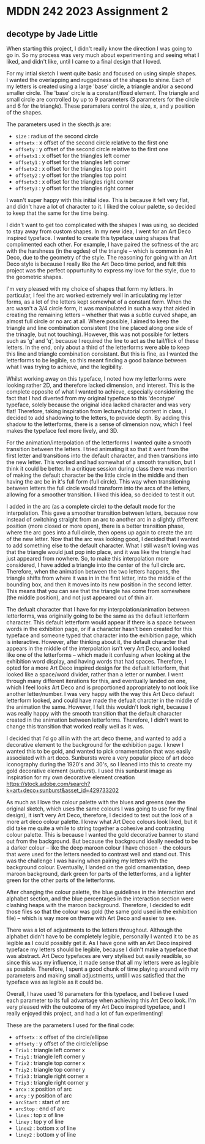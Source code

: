 # MDDN 242 2023 Assignment 2
## decotype by Jade Little

 When starting this project, I didn't really know the direction I was going to go in. So my process was very much about experimenting and seeing what I liked, and didn't like, until I came to a final design that I loved. 

For my intial sketch I went quite basic and focused on using simple shapes. I wanted the overlapping and ruggedness of the shapes to shine. Each of my letters is created using a large 'base' circle, a triangle and/or a second smaller circle. The 'base' circle is a constant/fixed element. The triangle and small circle are controlled by up to 9 parameters (3 parameters for the circle and 6 for the triangle). These paramaters control the size, x, and y position of the shapes.

The parameters used in the skecth.js are:
* `size` : radius of the second circle
 * `offsetx` : x offset of the second circle relative to the first one
  * `offsety` : y offset of the second circle relative to the first one
  * `offsetx1` : x offset for the triangles left corner
  * `offsety1` : y offset for the triangles left corner
   * `offsetx2` : x offset for the triangles top point
  * `offsety2` : y offset for the triangles top point
   * `offsetx3` : x offset for the triangles right corner
  * `offsety3` : y offset for the triangles right corner

  I wasn't super happy with this initial idea. This is because it felt very flat, and didn't have a lot of character to it. I liked the colour palette, so decided to keep that the same for the time being. 

  I didn't want to get too complicated with the shapes I was using, so decided to stay away from custom shapes. In my new idea, I went for an Art Deco inspired typeface. I wanted to create this typeface using shapes that complimented each other. For example, I have paired the softness of the arc with the harshness (in the egdes) of the triangle – which is common in Art Deco, due to the geometry of the style. The reasoning for going with an Art Deco style is because I really like the Art Deco time period, and felt this project was the perfect oppurtunity to express my love for the style, due to the geometric shapes. 

  I'm very pleased with my choice of shapes that form my letters. In particular, I feel the arc worked extremely well in articulating my letter forms, as a lot of the letters kept somewhat of a constant form. When the arc wasn't a 3/4 circle form, it was manipulated in such a way that aided in creating the remaining letters – whether that was a subtle curved shape, an almost full circle or no arc at all. Where possible, I aimed to keep the triangle and line combination consistent (the line placed along one side of the trinagle, but not touching). However, this was not possible for letters such as 'g' and 'q', because I required the line to act as the tail/flick of these letters. In the end, only about a third of the letterforms were able to keep this line and triangle combination consistant. But this is fine, as I wanted the letterforms to be legible, so this meant finding a good balance between what I was trying to achieve, and the legibility. 

  Whilst working away on this typeface, I noted how my letterforms were looking rather 2D, and therefore lacked dimension, and interest. This is the complete opposite of what I wanted to achieve, especially considering the fact that I had diverted from my original typeface to this 'decotype' typeface, solely because the original idea lacked character and was very flat! Therefore, taking inspiration from lecture/tutorial content in class, I decided to add shadowing to the letters, to provide depth. By adding this shadow to the letterforms, there is a sense of dimension now, which I feel makes the typeface feel more lively, and 3D. 

  For the animation/interpolation of the letterforms I wanted quite a smooth transition between the letters. I tried animating it so that it went from the first letter and transitions into the default character, and then transitions into the new letter. This worked and had somewhat of a smooth transition, but I think it could be better. In a critique session during class there was mention of making the default character be the little circle in the middle and then having the arc be in it's full form (full circle). This way when transitioning between letters the full circle would transform into the arcs of the letters, allowing for a smoother transition. I liked this idea, so decided to test it out. 

  I added in the arc (as a complete circle) to the default mode for the interpolation. This gave a smoother transition between letters, because now instead of switching straight from an arc to another arc in a slightly different position (more closed or more open), there is a better transition phase, where the arc goes into a full circle, then opens up again to create the arc of the new letter. Now that the arc was looking good, I decided that I wanted to add something else to the default character. What I still wasn't loving was that the triangle would just pop into place, and it was like the triangle had just appeared from nowhere. So, to make this interpolation more considered, I have added a triangle into the center of the full circle arc. Therefore, when the animation between the two letters happens, the triangle shifts from where it was in in the first letter, into the middle of the bounding box, and then it moves into its new position in the second letter. This means that you can see that the triangle has come from somewhere (the middle position), and not just appeared out of thin air. 

  The defualt character that I have for my interpolation/animation between letterforms, was originally going to be the same as the default letterform character. This default letterform would appear if there is a space between words in the exhibition page, or if a character hasn't been created for this typeface and someone typed that character into the exhibition page, which is interactive. However, after thinking about it, the default character that appears in the middle of the interpolation isn't very Art Deco, and looked like one of the letterforms – which made it confusing when looking at the exhibition word display, and having words that had spaces. Therefore, I opted for a more Art Deco inspired design for the defualt letterform, that looked like a space/word divider, rather than a letter or number. I went through many different iterations for this, and eventually landed on one, which I feel looks Art Deco and is proportioned appropriately to not look like another letter/number. I was very happy with the way this Art Deco default letterform looked, and could have made the defualt charcter in the middle of the animation the same. However, I felt this wouldn't look right, because I was really happy with the smooth transition that the default character created in the animation between letterforms. Therefore, I didn't want to change this transition that worked really well as it was. 

  I decided that I'd go all in with the art deco theme, and wanted to add a decorative element to the background for the exhibition page. I knew I wanted this to be gold, and wanted to pick ornamentation that was easily associated with art deco. Sunbursts were a very popular piece of art deco iconography during the 1920's and 30's, so I leaned into this to create my gold decorative element (sunburst). I used this sunburst image as inspiration for my own decorative element creation  https://stock.adobe.com/search?k=art+deco+sunburst&asset_id=429733202 

  As much as I love the colour palette with the blues and greens (see the original sketch, which uses the same colours I was going to use for my final design), it isn't very Art Deco, therefore, I decided to test out the look of a more art deco colour palette. I knew what Art Deco colours look liked, but it did take me quite a while to string together a cohesive and contrasting colour palette. This is because I wanted the gold decorative banner to stand out from the background. But because the background ideally needed to be a darker colour – like the deep maroon colour I have chosen - the colours that were used for the letters needed to contrast well and stand out. This was the challenge I was having when pairing my letters with the background colour. Eventually, I landed on the gold ornamentation, deep maroon background, dark green for parts of the letterforms, and a lighter green for the other parts of the letterforms. 

  After changing the colour palette, the blue guidelines in the Interaction and alphabet section, and the blue percentages in the interaction section were clashing heaps with the maroon background. Therefore, I decided to edit those files so that the colour was gold (the same gold used in the exhibition file) – which is way more on theme with Art Deco and easier to see. 

  There was a lot of adjustments to the letters throughout. Although the alphabet didn't have to be completely legible, personally I wanted it to be as legible as I could possibly get it. As I have gone with an Art Deco inspired typeface my letters should be legible, because I didn't make a typeface that was abstract. Art Deco typefaces are very stylised but easily readible, so since this was my influence, it made sense that all my letters were as legible as possible. Therefore, I spent a good chunk of time playing around with my parameters and making small adjustments, until I was satisfied that the typeface was as legible as it could be. 

  Overall, I have used 16 parameters for this typeface, and I believe I used each parameter to its full advantage when achieving this Art Deco look. I'm very pleased with the outcome of my Art Deco inspired typeface, and I really enjoyed this project, and had a lot of fun experimenting!
  
  These are the parameters I used for the final code:
  * `offsetx` : x offset of the circle/ellipse
  * `offsety` : y offset of the circle/ellipse
  * `Trix1` : triangle left corner x
  * `Triy1` : triangle left corner y
  * `Trix2` : triangle top corner x
  * `Triy2` : triangle top corner y
  * `Trix3` : triangle right corner x
  * `Triy3` : triangle right corner y
  * `arcx`  : x position of arc
  * `arcy` : y position of arc
  * `arcStart` : start of arc
  * `arcStop` : end of arc
  * `linex` : top x of line
  * `liney` : top y of line
  * `linex2` : bottom x of line
  * `liney2` : bottom y of line


